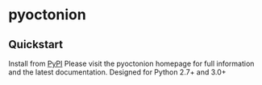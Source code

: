 # pyoctonion

## Quickstart

Install from [PyPI](https://pypi.org/project/pyoctonion)
Please visit the pyoctonion homepage for full information and the latest documentation. Designed for Python 2.7+ and 3.0+
